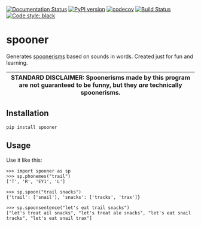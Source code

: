 [![Documentation Status](https://readthedocs.org/projects/spooner/badge/?version=latest)](https://spooner.readthedocs.io/en/latest/?badge=latest)
[![PyPI version](https://badge.fury.io/py/spooner.svg)](https://pypi.org/project/spooner/)
[![codecov](https://codecov.io/gh/danmaps/spooner/branch/master/graph/badge.svg)](https://codecov.io/gh/danmaps/spooner)
[![Build Status](https://dev.azure.com/danmaps/spooner/_apis/build/status/danmaps.spooner?branchName=master)](https://dev.azure.com/danmaps/spooner/_build/latest?definitionId=1&branchName=master)
[![Code style: black](https://img.shields.io/badge/code%20style-black-000000.svg)](https://github.com/ambv/black) 

# spooner

Generates [spoonerisms](https://en.wikipedia.org/wiki/Spoonerism) based on sounds in words. Created just for fun and learning.

| STANDARD DISCLAIMER: Spoonerisms made by this program are not guaranteed to be funny, but they *are* technically spoonerisms. |
| --- | 


## Installation

~~~
pip install spooner
~~~


## Usage

Use it like this:
~~~
>>> import spooner as sp
>>> sp.phonemes("trail")
['T', 'R', 'EY1', 'L']
~~~
~~~
>>> sp.spoon("trail snacks")
{'trail': ['snail'], 'snacks': ['tracks', 'trax']}
~~~
~~~
>>> sp.spoonsentence("let's eat trail snacks")
["let's treat ail snacks", "let's treat ale snacks", "let's eat snail tracks", "let's eat snail trax"]
~~~

